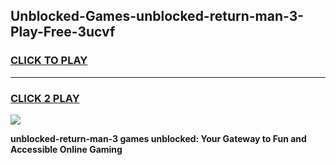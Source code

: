
## Unblocked-Games-unblocked-return-man-3-Play-Free-3ucvf
<h3>
<a href="https://premium76.site?title=unblocked-return-man-3&ref=23A">CLICK TO PLAY</a></h3>
<hr>

<h3>
<a href="https://premium76.site?title=unblocked-return-man-3&ref=23A">CLICK 2 PLAY</a>
  
</h3>

<a href="https://premium76.site?title=unblocked-return-man-3&ref=23A"><img src="https://clearcache.store/games.png"></a>


**unblocked-return-man-3 games unblocked: Your Gateway to Fun and Accessible Online Gaming**
